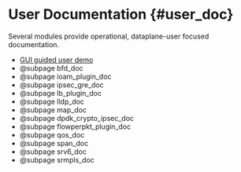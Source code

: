 User Documentation    {#user_doc}
==================

Several modules provide operational, dataplane-user focused documentation.

- [GUI guided user demo](https://wiki.fd.io/view/VPP_Sandbox/vpp-userdemo)
- @subpage bfd_doc
- @subpage ioam_plugin_doc
- @subpage ipsec_gre_doc
- @subpage lb_plugin_doc
- @subpage lldp_doc
- @subpage map_doc
- @subpage dpdk_crypto_ipsec_doc
- @subpage flowperpkt_plugin_doc
- @subpage qos_doc
- @subpage span_doc
- @subpage srv6_doc
- @subpage srmpls_doc
